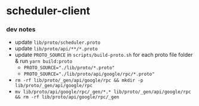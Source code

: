 # scheduler-client

### dev notes

- update `lib/proto/scheduler.proto`
- update `lib/proto/api/**/*.proto`
- update `PROTO_SOURCE` in `scripts/build-proto.sh` for each proto file folder & run `yarn build:proto`
  - `PROTO_SOURCE="./lib/proto/*.proto"`
  - `PROTO_SOURCE="./lib/proto/api/google/rpc/*.proto"`
- `rm -rf lib/proto/_gen/api/google/rpc && mkdir -p lib/proto/_gen/api/google/rpc`
- `mv lib/proto/api/google/rpc/_gen/*.* lib/proto/_gen/api/google/rpc && rm -rf lib/proto/api/google/rpc/_gen`
